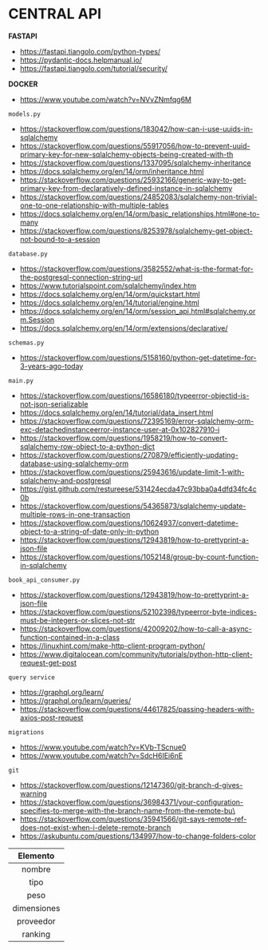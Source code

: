 # **CENTRAL API**

**FASTAPI**
- https://fastapi.tiangolo.com/python-types/
- https://pydantic-docs.helpmanual.io/
- https://fastapi.tiangolo.com/tutorial/security/

**DOCKER**
- https://www.youtube.com/watch?v=NVvZNmfqg6M

`models.py`
- https://stackoverflow.com/questions/183042/how-can-i-use-uuids-in-sqlalchemy
- https://stackoverflow.com/questions/55917056/how-to-prevent-uuid-primary-key-for-new-sqlalchemy-objects-being-created-with-th
- https://stackoverflow.com/questions/1337095/sqlalchemy-inheritance
- https://docs.sqlalchemy.org/en/14/orm/inheritance.html
- https://stackoverflow.com/questions/25932166/generic-way-to-get-primary-key-from-declaratively-defined-instance-in-sqlalchemy
- https://stackoverflow.com/questions/24852083/sqlalchemy-non-trivial-one-to-one-relationship-with-multiple-tables
- https://docs.sqlalchemy.org/en/14/orm/basic_relationships.html#one-to-many
- https://stackoverflow.com/questions/8253978/sqlalchemy-get-object-not-bound-to-a-session

`database.py`
- https://stackoverflow.com/questions/3582552/what-is-the-format-for-the-postgresql-connection-string-url
- https://www.tutorialspoint.com/sqlalchemy/index.htm
- https://docs.sqlalchemy.org/en/14/orm/quickstart.html
- https://docs.sqlalchemy.org/en/14/tutorial/engine.html
- https://docs.sqlalchemy.org/en/14/orm/session_api.html#sqlalchemy.orm.Session
- https://docs.sqlalchemy.org/en/14/orm/extensions/declarative/

`schemas.py`
- https://stackoverflow.com/questions/5158160/python-get-datetime-for-3-years-ago-today

`main.py`
- https://stackoverflow.com/questions/16586180/typeerror-objectid-is-not-json-serializable
- https://docs.sqlalchemy.org/en/14/tutorial/data_insert.html
- https://stackoverflow.com/questions/72395169/error-sqlalchemy-orm-exc-detachedinstanceerror-instance-user-at-0x102827910-i
- https://stackoverflow.com/questions/1958219/how-to-convert-sqlalchemy-row-object-to-a-python-dict
- https://stackoverflow.com/questions/270879/efficiently-updating-database-using-sqlalchemy-orm
- https://stackoverflow.com/questions/25943616/update-limit-1-with-sqlalchemy-and-postgresql
- https://gist.github.com/restureese/531424ecda47c93bba0a4dfd34fc4c0b
- https://stackoverflow.com/questions/54365873/sqlalchemy-update-multiple-rows-in-one-transaction
- https://stackoverflow.com/questions/10624937/convert-datetime-object-to-a-string-of-date-only-in-python
- https://stackoverflow.com/questions/12943819/how-to-prettyprint-a-json-file
- https://stackoverflow.com/questions/1052148/group-by-count-function-in-sqlalchemy

`book_api_consumer.py`
- https://stackoverflow.com/questions/12943819/how-to-prettyprint-a-json-file
- https://stackoverflow.com/questions/52102398/typeerror-byte-indices-must-be-integers-or-slices-not-str
- https://stackoverflow.com/questions/42009202/how-to-call-a-async-function-contained-in-a-class
- https://linuxhint.com/make-http-client-program-python/
- https://www.digitalocean.com/community/tutorials/python-http-client-request-get-post

`query service`
- https://graphql.org/learn/
- https://graphql.org/learn/queries/
- https://stackoverflow.com/questions/44617825/passing-headers-with-axios-post-request

`migrations`
- https://www.youtube.com/watch?v=KVb-TScnue0
- https://www.youtube.com/watch?v=SdcH6IEi6nE

`git`
- https://stackoverflow.com/questions/12147360/git-branch-d-gives-warning
- https://stackoverflow.com/questions/36984371/your-configuration-specifies-to-merge-with-the-branch-name-from-the-remote-bu\
- https://stackoverflow.com/questions/35941566/git-says-remote-ref-does-not-exist-when-i-delete-remote-branch
- https://askubuntu.com/questions/134997/how-to-change-folders-color

|   Elemento  |
|:-----------:|
|    nombre   |
|     tipo    |
|     peso    |
| dimensiones |
|  proveedor  |
|   ranking   |